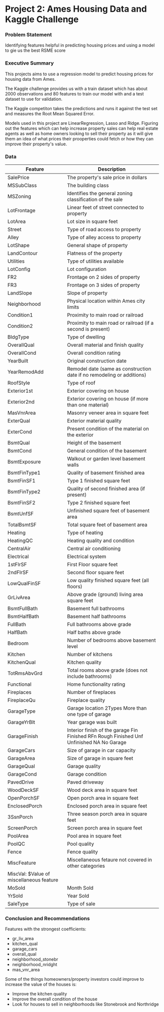 # Project 2: Ames Housing Data and Kaggle Challenge

### Problem Statement
Identifying features helpful in predicting housing prices and using a model to gie us the best RSME score

### Executive Summary
This projects aims to use a regression model to predict housing prices for housing data from Ames. 

The Kaggle challenge provides us with a train dataset which has about 2000 observations and 80 features to train our model with and a test dataset to use for validation.

The Kaggle competiton takes the predictions and runs it against the test set and measures the Root Mean Squared Error.

Models used in this project are LinearRegression, Lasso and Ridge. Figuring out the features which can help increase property sales can help real estate agents as well as home owners looking to sell their property as it will give them an idea of what prices their prooperties could fetch or how they can improve their property's value.

### Data
|Feature|Description|
|-------|-----------|
|SalePrice|The property's sale price in dollars|
|MSSubClass|The building class|
|MSZoning|Identifies the general zoning classification of the sale|
|LotFrontage|Linear feet of street connected to property|
|LotArea|Lot size in square feet|
|Street|Type of road access to property|
|Alley|Type of alley access to property|
|LotShape|General shape of property|
|LandContour|Flatness of the property|
|Utilities|Type of utilities available|
|LotConfig|Lot configuration|
|FR2|Frontage on 2 sides of property|
|FR3|Frontage on 3 sides of property|
|LandSlope|Slope of property|
|Neighborhood|Physical location within Ames city limits|
|Condition1|Proximity to main road or railroad|
|Condition2|Proximity to main road or railroad (if a second is present)|
|BldgType|Type of dwelling|
|OverallQual|Overall material and finish quality|
|OverallCond|Overall condition rating|
|YearBuilt|Original construction date|
|YearRemodAdd|Remodel date (same as construction date if no remodeling or additions)|
|RoofStyle|Type of roof|
|Exterior1st|Exterior covering on house|
|Exterior2nd|Exterior covering on house (if more than one material)|
|MasVnrArea|Masonry veneer area in square feet|
|ExterQual|Exterior material quality|
|ExterCond|Present condition of the material on the exterior|
|BsmtQual|Height of the basement|
|BsmtCond|General condition of the basement|
|BsmtExposure|Walkout or garden level basement walls|
|BsmtFinType1|Quality of basement finished area|
|BsmtFinSF1|Type 1 finished square feet|
|BsmtFinType2|Quality of second finished area (if present)|
|BsmtFinSF2|Type 2 finished square feet|
|BsmtUnfSF|Unfinished square feet of basement area|
|TotalBsmtSF|Total square feet of basement area|
|Heating|Type of heating|
|HeatingQC|Heating quality and condition|
|CentralAir|Central air conditioning|
|Electrical|Electrical system|
|1stFlrSF|First Floor square feet|
|2ndFlrSF|Second floor square feet|
|LowQualFinSF|Low quality finished square feet (all floors)|
|GrLivArea|Above grade (ground) living area square feet|
|BsmtFullBath|Basement full bathrooms|
|BsmtHalfBath|Basement half bathrooms|
|FullBath|Full bathrooms above grade|
|HalfBath|Half baths above grade|
|Bedroom|Number of bedrooms above basement level|
|Kitchen|Number of kitchens|
|KitchenQual|Kitchen quality|
|TotRmsAbvGrd|Total rooms above grade (does not include bathrooms)|
|Functional|Home functionality rating|
|Fireplaces|Number of fireplaces|
|FireplaceQu|Fireplace quality|
|GarageType|Garage location 2Types More than one type of garage|
|GarageYrBlt|Year garage was built|
|GarageFinish|Interior finish of the garage Fin Finished RFn Rough Finished Unf Unfinished NA No Garage|
|GarageCars|Size of garage in car capacity|
|GarageArea|Size of garage in square feet|
|GarageQual|Garage quality|
|GarageCond|Garage condition|
|PavedDrive|Paved driveway|
|WoodDeckSF|Wood deck area in square feet|
|OpenPorchSF|Open porch area in square feet|
|EnclosedPorch|Enclosed porch area in square feet|
|3SsnPorch|Three season porch area in square feet|
|ScreenPorch|Screen porch area in square feet|
|PoolArea|Pool area in square feet|
|PoolQC|Pool quality|
|Fence|Fence quality|
|MiscFeature|Miscellaneous fetaure not covered in other categories|
|MiscVal: $Value of miscellaneous feature|
|MoSold|Month Sold|
|YrSold|Year Sold|
|SaleType|Type of sale|

### Conclusion and Recommendations
Features with the strongest coefficients:
* gr_liv_area
* kitchen_qual
* garage_cars
* overall_qual
* neighborhood_stonebr
* neighborhood_nridght
* mas_vnr_area

Some of the things homeowners/property investors could improve to increase the value of the houses is:
* Improve the kitchen quality
* Improve the overall condition of the house
* Look for houses to sell in neighborhoods like Stonebrook and Northridge


